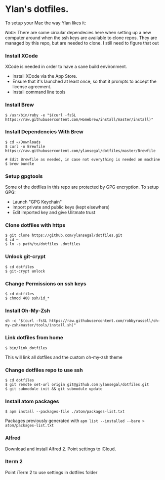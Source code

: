 Ylan's dotfiles.
================

To setup your Mac the way Ylan likes it:

*Note*: There are some circular dependecies here when setting up a new computer around when the ssh keys are
available to clone repos. They are managed by this repo, but are needed to clone. I still need to figure that out

### Install XCode

XCode is needed in order to have a sane build environment.
- Install XCode via the App Store.
- Ensure that it's launched at least once, so that it prompts to accept the license agreement.
- Install command line tools

### Install Brew

```
$ /usr/bin/ruby -e "$(curl -fsSL https://raw.githubusercontent.com/Homebrew/install/master/install)"
```

### Install Dependencies With Brew

```
$ cd ~/Downloads
$ curl -o Brewfile https://raw.githubusercontent.com/ylansegal/dotfiles/master/Brewfile

# Edit Brewfile as needed, in case not everything is needed on machine
$ brew bundle
```

### Setup gpgtools

Some of the dotfiles in this repo are protected by GPG encryption. To setup GPG:

- Launch "GPG Keychain"
- Import private and public keys (kept elsewhere)
- Edit imported key and give Ulitmate trust

### Clone dotfiles with https

```
$ git clone https://github.com/ylansegal/dotfiles.git
$ cd ~
$ ln -s path/to/dotfiles .dotfiles
```

### Unlock git-crypt

```
$ cd dotfiles
$ git-crypt unlock
```

### Change Permissions on ssh keys

```
$ cd dotfiles
$ chmod 400 ssh/id_*
```

### Install Oh-My-Zsh

```
sh -c "$(curl -fsSL https://raw.githubusercontent.com/robbyrussell/oh-my-zsh/master/tools/install.sh)"
```

### Link dotfiles from home

```
$ bin/link_dotfiles
```

This will link all dotfiles and the custom oh-my-zsh theme

### Change dotfiles repo to use ssh

```
$ cd dotfiles
$ git remote set-url origin git@github.com:ylansegal/dotfiles.git
$ git submodule init && git submodule update
```

### Install atom packages

```
$ apm install --packages-file ./atom/packages-list.txt
```

Packages previously generated with `apm list --installed --bare > atom/packages-list.txt`

### Alfred

Download and install Alfred 2. Point settings to iCloud.

### Iterm 2

Point iTerm 2 to use settings in dotfiles folder
